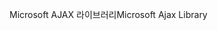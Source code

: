 <span data-ttu-id="63c5c-101">Microsoft AJAX 라이브러리</span><span class="sxs-lookup"><span data-stu-id="63c5c-101">Microsoft Ajax Library</span></span>